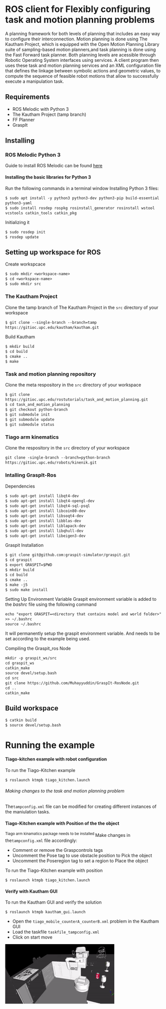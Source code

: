 # ROS client for Flexibly configuring task and motion planning problems

A planning framework for both levels of planning that includes an easy way to configure their interconnection. Motion planning is done using The Kautham Project, which is equipped with the Open Motion Planning Library suite of sampling-based motion planners,and task planning is done using the Fast Forward task planner. Both planning levels
are acessible through Robotic Operating System interfaces using services. A client program then uses these task and motion planning services and an XML configuration file that defines the linkage between symbolic actions and geometric values, to compute the sequence of feasible robot motions that allow to successfully execute a manipulation task.

## Requirements

- ROS Melodic with Python 3
- The Kautham Project (tamp branch)
- FF Planner
- GraspIt

## Installing

### ROS Melodic Python 3

Guide to install ROS Melodic can be found [here](https://sir.upc.edu/projects/rostutorials/)

#### Installing the basic libraries for Python 3

Run the following commands in a terminal window
Installing Python 3  files:

```
$ sudo apt install -y python3 python3-dev python3-pip build-essential python3-yaml
$ sudo install rosdep rospkg rosinstall_generator rosinstall wstool vcstools catkin_tools catkin_pkg
```

Initializing it

```
$ sudo rosdep init
$ rosdep update
```

## Setting up workspace for ROS

Create workspcace

```
$ sudo mkdir <workspace-name>
$ cd <workspace-name>
$ sudo mkdir src
```

### The Kautham Project

Clone the tamp branch of The Kautham Project in the `src` directory of your workspace

```
$ git clone --single-branch --branch=tamp https://gitioc.upc.edu/kautham/kautham.git
```

Build Kautham

```
$ mkdir build
$ cd build
$ cmake ..
$ make
```

### Task and motion planning repository

Clone the meta respository in the `src` directory of your workspace

```
$ git clone https://gitioc.upc.edu/rostutorials/task_and_motion_planning.git
$ cd task_and_motion_planning
$ git checkout python-branch
$ git submodule init
$ git submodule update
$ git submodule status
```
### Tiago arm kinematics

Clone the respository in the `src` directory of your workspace

```
git clone -single-branch --branch=python-branch https://gitioc.upc.edu/robots/kinenik.git
```

### Intalling GraspIt-Ros

Dependencies
```
$ sudo apt-get install libqt4-dev
$ sudo apt-get install libqt4-opengl-dev
$ sudo apt-get install libqt4-sql-psql
$ sudo apt-get install libcoin80-dev
$ sudo apt-get install libsoqt4-dev
$ sudo apt-get install libblas-dev
$ sudo apt-get install liblapack-dev
$ sudo apt-get install libqhull-dev
$ sudo apt-get install libeigen3-dev
```
Graspit Installation
```
$ git clone git@github.com:graspit-simulator/graspit.git
$ cd graspit
$ export GRASPIT=$PWD
$ mkdir build
$ cd build
$ cmake ..
$ make -j5
$ sudo make install 
```

Setting Up Environment Variable
Graspit environment variable is added to the *bashrc* file using the following command
```
echo "export GRASPIT=<directory that contains model and world folder>" >> ~/.bashrc    
source ~/.bashrc
```

It will permanently setup the graspit environment variable. And needs to be set according to the example being used.

Compiling the Graspit_ros Node

```
mkdir -p graspit_ws/src
cd graspit_ws
catkin_make
source devel/setup.bash
cd src
git clone https://github.com/Muhayyuddin/GraspIt-RosNode.git
cd ..
catkin_make
```

## Build workspace

```
$ catkin build
$ source devel/setup.bash
```

# Running the example
#### Tiago-kitchen example with robot configuration

To run the Tiago-Kitchen example

```
$ roslaunch ktmpb tiago_kitchen.launch
```

###### Making changes to the task and motion planning problem

The`tampconfig.xml` file can be modified for creating different instances of the maniulation tasks.

#### Tiago-Kitchen example with Position of the the object
<sup>Tiago arm kinamatics package needs to be installed </sup>
Make changes in the`tampconfig.xml` file accordingly:
- Comment or remove the Graspcontrols tags
- Uncomment the Pose tag to use obstacle position to Pick the object
- Uncomment the Poseregion tag to set a region to Place the object

To run the Tiago-Kitchen example with position
```
$ roslaunch ktmpb tiago_kitchen.launch
```

#### Verify with Kautham GUI
To run the Kautham GUI and verify the solution
```
$ roslaunch ktmpb kautham_gui.launch
```

- Open the `tiago_mobile_counterA_counterB.xml` problem in the Kautham GUI
- Load the taskfile `taskfile_tampconfig.xml`
- Click on start move


![Alt text](gif/tiago-kitchen-video.gif)
